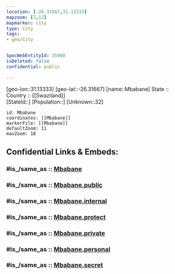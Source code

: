 ```yaml
---
location: [-26.31667,31.13333] 
mapzoom: [7,12] 
mapmarker: city 
type: City
tags:
- geo/City


SpocWebEntityId: 35960
isDeleted: false
confidential: public

---
```

[geo-lon::31.13333] 
[geo-lat::-26.31667] 
[name::Mbabane] 
State ::  
Country :: [[Swaziland]]  
[StateId::] 
[Population::] 
[Unknown::32] 


```leaflet
id: Mbabane
coordinates: [[Mbabane]] 
markerFile: [[Mbabane]] 
defaultZoom: 11 
maxZoom: 18
```


## Confidential Links & Embeds: 

### #is_/same_as :: [Mbabane](/_Standards/Earth/Continent/Africa/Africa~South/Swaziland/Regions~Eswatini/Hhohho/City/Mbabane.md) 

### #is_/same_as :: [Mbabane.public](/_public/Earth/Continent/Africa/Africa~South/Swaziland/Regions~Eswatini/Hhohho/City/Mbabane.public.md) 

### #is_/same_as :: [Mbabane.internal](/_internal/Earth/Continent/Africa/Africa~South/Swaziland/Regions~Eswatini/Hhohho/City/Mbabane.internal.md) 

### #is_/same_as :: [Mbabane.protect](/_protect/Earth/Continent/Africa/Africa~South/Swaziland/Regions~Eswatini/Hhohho/City/Mbabane.protect.md) 

### #is_/same_as :: [Mbabane.private](/_private/Earth/Continent/Africa/Africa~South/Swaziland/Regions~Eswatini/Hhohho/City/Mbabane.private.md) 

### #is_/same_as :: [Mbabane.personal](/_personal/Earth/Continent/Africa/Africa~South/Swaziland/Regions~Eswatini/Hhohho/City/Mbabane.personal.md) 

### #is_/same_as :: [Mbabane.secret](/_secret/Earth/Continent/Africa/Africa~South/Swaziland/Regions~Eswatini/Hhohho/City/Mbabane.secret.md)

